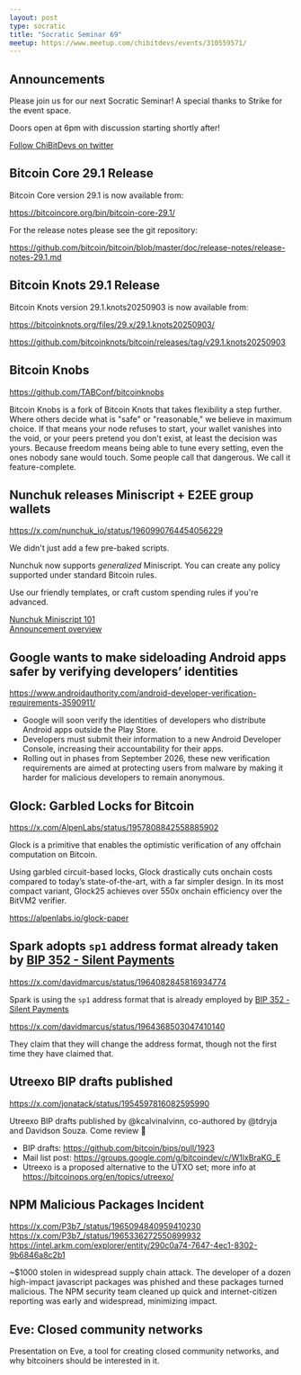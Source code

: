 ```yaml
---
layout: post
type: socratic
title: "Socratic Seminar 69"
meetup: https://www.meetup.com/chibitdevs/events/310559571/
---
```


## Announcements

Please join us for our next Socratic Seminar! A special thanks to Strike for the event space.

Doors open at 6pm with discussion starting shortly after!

[Follow ChiBitDevs on twitter](https://x.com/chibitdevs)

## Bitcoin Core 29.1 Release

Bitcoin Core version 29.1 is now available from:

https://bitcoincore.org/bin/bitcoin-core-29.1/

For the release notes please see the git repository:

https://github.com/bitcoin/bitcoin/blob/master/doc/release-notes/release-notes-29.1.md

## Bitcoin Knots 29.1 Release

Bitcoin Knots version 29.1.knots20250903 is now available from:

https://bitcoinknots.org/files/29.x/29.1.knots20250903/

https://github.com/bitcoinknots/bitcoin/releases/tag/v29.1.knots20250903

## Bitcoin Knobs

https://github.com/TABConf/bitcoinknobs

Bitcoin Knobs is a fork of Bitcoin Knots that takes flexibility a step further. Where others decide what is "safe" or "reasonable," we believe in maximum choice. If that means your node refuses to start, your wallet vanishes into the void, or your peers pretend you don't exist, at least the decision was yours. Because freedom means being able to tune every setting, even the ones nobody sane would touch. Some people call that dangerous. We call it feature-complete.

## Nunchuk releases Miniscript + E2EE group wallets

https://x.com/nunchuk_io/status/1960990764454056229

We didn't just add a few pre-baked scripts.

Nunchuk now supports *generalized* Miniscript. You can create any policy supported under standard Bitcoin rules.

Use our friendly templates, or craft custom spending rules if you're advanced.

[Nunchuk Miniscript 101](https://nunchuk.io/blog/miniscript101)  
[Announcement overview](https://bitcoinmagazine.com/technical/nunchuck-wallet-brings-programmable-bitcoin-to-everyone-with-miniscript-support)

## Google wants to make sideloading Android apps safer by verifying developers’ identities

https://www.androidauthority.com/android-developer-verification-requirements-3590911/

- Google will soon verify the identities of developers who distribute Android apps outside the Play Store.
- Developers must submit their information to a new Android Developer Console, increasing their accountability for their apps.
- Rolling out in phases from September 2026, these new verification requirements are aimed at protecting users from malware by making it harder for malicious developers to remain anonymous.

## Glock: Garbled Locks for Bitcoin

https://x.com/AlpenLabs/status/1957808842558885902

Glock is a primitive that enables the optimistic verification of any offchain computation on Bitcoin.

Using garbled circuit-based locks, Glock drastically cuts onchain costs compared to today’s state-of-the-art, with a far simpler design. In its most compact variant, Glock25 achieves over 550x onchain efficiency over the BitVM2 verifier.

https://alpenlabs.io/glock-paper

## Spark adopts `sp1` address format already taken by [BIP 352 - Silent Payments](https://github.com/bitcoin/bips/blob/master/bip-0352.mediawiki)

https://x.com/davidmarcus/status/1964082845816934774

Spark is using the `sp1` address format that is already employed by [BIP 352 - Silent Payments](https://github.com/bitcoin/bips/blob/master/bip-0352.mediawiki)

https://x.com/davidmarcus/status/1964368503047410140

They claim that they will change the address format, though not the first time they have claimed that.

## Utreexo BIP drafts published

https://x.com/jonatack/status/1954597816082595990

Utreexo BIP drafts published by @kcalvinalvinn, co-authored by @tdryja and Davidson Souza. Come review 🤠

- BIP drafts: https://github.com/bitcoin/bips/pull/1923
- Mail list post: https://groups.google.com/g/bitcoindev/c/W1lxBraKG_E
- Utreexo is a proposed alternative to the UTXO set; more info at https://bitcoinops.org/en/topics/utreexo/

## NPM Malicious Packages Incident

https://x.com/P3b7_/status/1965094840959410230
https://x.com/P3b7_/status/1965336272550899932
https://intel.arkm.com/explorer/entity/290c0a74-7647-4ec1-8302-9b6846a8c2b1

~$1000 stolen in widespread supply chain attack. The developer of a dozen high-impact javascript packages was phished and these packages turned malicious. The NPM security team cleaned up quick and internet-citizen reporting was early and widespread, minimizing impact.

## Eve: Closed community networks

Presentation on Eve, a tool for creating closed community networks, and why bitcoiners should be interested in it.
